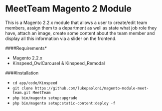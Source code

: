 # MeetTeam Magento 2 Module
This is a Magento 2.2.x module that allows a user to create/edit team members, assign them to a department as well as state what job role they have, attach an image, create some content about the team member and display all this information via a slider on the frontend.

####Requirements*
- Magento 2.2.x
- Kinspeed_OwlCarousel &amp; Kinspeed_Remodal

####Installation
- `cd app/code/Kinspeed`
- `git clone https://github.com/lukepaoloni/magento-module-meet-team.git MeetTeam`
- `php bin/magento setup:upgrade`
- `php bin/magento setup:static-content:deploy -f`
